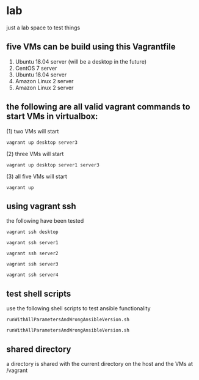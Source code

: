 # lab
just a lab space to test things 

## five VMs can be build using this Vagrantfile
1. Ubuntu 18.04 server (will be a desktop in the future)
1. CentOS 7 server
1. Ubuntu 18.04 server
1. Amazon Linux 2 server
1. Amazon Linux 2 server

## the following are all valid vagrant commands to start VMs in virtualbox:

(1) two VMs will start
```
vagrant up desktop server3
```
(2) three VMs will start
```
vagrant up desktop server1 server3
```
(3) all five VMs will start
```
vagrant up
```

## using vagrant ssh

the following have been tested
```
vagrant ssh desktop
```
```
vagrant ssh server1
```
```
vagrant ssh server2
```
```
vagrant ssh server3
```
```
vagrant ssh server4
```

## test shell scripts

use the following shell scripts to test ansible functionality
```
runWithAllParametersAndWrongAnsibleVersion.sh
```
```
runWithAllParametersAndWrongAnsibleVersion.sh
```



## shared directory
a directory is shared with the current directory on the host and the VMs at /vagrant
